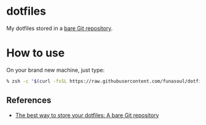 # dotfiles
My dotfiles stored in a [bare Git repository](https://www.saintsjd.com/2011/01/what-is-a-bare-git-repository/).

# How to use
On your brand new machine, just type:
```sh
% zsh -c "$(curl -fsSL https://raw.githubusercontent.com/funasoul/dotfiles/master/.bin/install-dotfiles.sh)"
```

## References
- [The best way to store your dotfiles: A bare Git repository](https://www.atlassian.com/git/tutorials/dotfiles)
